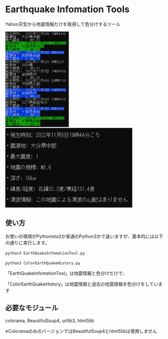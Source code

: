 # Earthquake Infomation Tools
Yahoo天気から地震情報だけを取得して色分けするツール

<a href="https://github.com/CrossDarkrix/EarthQuakeInfomationTools"><img src="https://raw.githubusercontent.com/CrossDarkrix/EarthQuakeInfomationTools/main/screenshots/ColorEarthQuakeHistory.png" alt="ColorEarthQuakeHistory" width="200" height="300"></a><a href="https://github.com/CrossDarkrix/EarthQuakeInfomationTools"><img src="https://raw.githubusercontent.com/CrossDarkrix/EarthQuakeInfomationTools/main/screenshots/EarthQuakeInfomationTool.png" alt="EarthQuakeInfomationTool" width="400" height="250"></a>

## 使い方

お使いの環境がPythonista3か普通のPython3かで違いますが、基本的には以下の通りに実行します。

`python3 EarthQuakeInfomationTool.py`

`python3 ColorEarthQuakeHistory.py`

「EarthQuakeInfomationTool」は地震情報と色分けだけで、

「ColorEarthQuakeHistory」は地震情報と過去の地震情報を色分けをしています

## 必要なモジュール
colorama, BeautifulSoup4, urllib3, html5lib

※ColoramaのみのバージョンではBeautifulSoup4とhtml5libは使用しません

